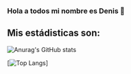 ### Hola a todos mi nombre es Denis 👋

## Mis estádisticas son:

![Anurag's GitHub stats](https://github-readme-stats.vercel.app/api?username=Denis-Yen&show_icons=true&theme=radical)

[![Top Langs](https://github-readme-stats.vercel.app/api/top-langs/?username=Denis-Yen&show_icons=true&theme=radical)]




